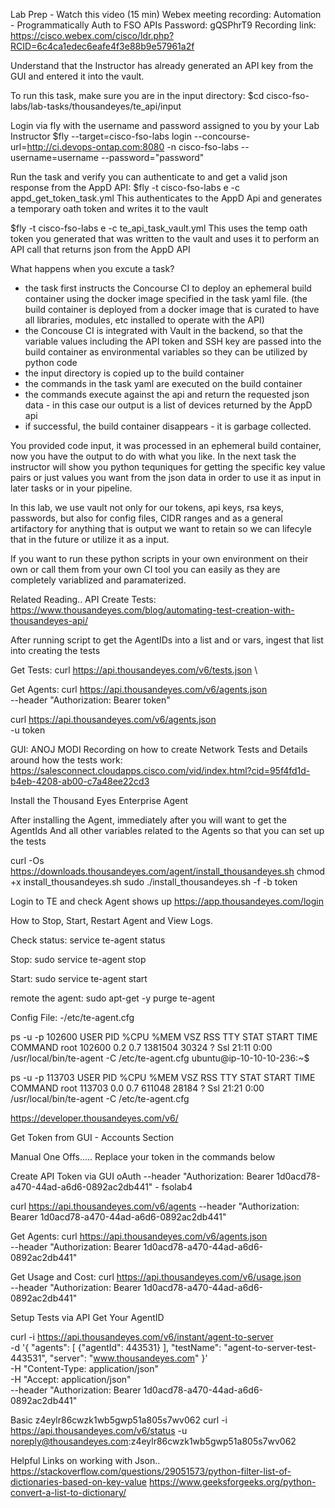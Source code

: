 Lab Prep - Watch this video (15 min)
Webex meeting recording: Automation - Programmatically Auth to FSO APIs
Password: gQSPhrT9
Recording link: https://cisco.webex.com/cisco/ldr.php?RCID=6c4ca1edec6eafe4f3e88b9e57961a2f

Understand that the Instructor has already generated an API key from the GUI and entered it into the vault.

To run this task, make sure you are in the input directory:
$cd cisco-fso-labs/lab-tasks/thousandeyes/te_api/input

Login via fly with the username and password assigned to you by your Lab Instructor
$fly --target=cisco-fso-labs login --concourse-url=http://ci.devops-ontap.com:8080 -n cisco-fso-labs --username=username --password="password"

Run the task and verify you can authenticate to and get a valid json response from the AppD API:
$fly -t cisco-fso-labs e -c appd_get_token_task.yml
This authenticates to the AppD Api and generates a temporary oath token and writes it to the vault

$fly -t cisco-fso-labs e -c te_api_task_vault.yml
This uses the temp oath token you generated that was written to the vault and uses it to perform an API call that returns json from the AppD API


What happens when you excute a task?
- the task first instructs the Concourse CI to deploy an ephemeral build container using the docker image specified in the task yaml file.
  (the build container is deployed from a docker image that is curated to have all libraries, modules, etc installed to operate with the API)
- the Concouse CI is integrated with Vault in the backend, so that the variable values including the API token and SSH key are passed into the build container
  as environmental variables so they can be utilized by python code
- the input directory is copied up to the build container
- the commands in the task yaml are executed on the build container
- the commands execute against the api and return the requested json data - in this case our output is a list of devices returned by the  AppD api
- if successful, the build container disappears - it is garbage collected.

You provided code input, it was processed in an ephemeral build container, now you have the output to do with what you like.
In the next task the instructor will show you python tequniques for getting the specific key value pairs or just values you want from the json data
in order to use it as input in later tasks or in your pipeline.

In this lab, we use vault not only for our tokens, api keys, rsa keys, passwords, but also for config files, CIDR ranges and as a general artifactory
for anything that is output we want to retain so we can lifecyle that in the future or utilize it as a input.

If you want to run these python scripts in your own environment on their own or call them from your own CI tool you can easily as they
are completely variablized and paramaterized.

Related Reading..
API Create Tests:
https://www.thousandeyes.com/blog/automating-test-creation-with-thousandeyes-api/

After running script to get the AgentIDs into a list and or vars, ingest that list
into creating the tests

Get Tests:
curl https://api.thousandeyes.com/v6/tests.json \

Get Agents:
curl https://api.thousandeyes.com/v6/agents.json \
--header "Authorization: Bearer token"

curl https://api.thousandeyes.com/v6/agents.json \
-u token



GUI:
ANOJ MODI Recording on how to create Network Tests and Details around how the tests work:
https://salesconnect.cloudapps.cisco.com/vid/index.html?cid=95f4fd1d-b4eb-4208-ab00-c7a48ee22cd3

Install the Thousand Eyes Enterprise Agent

After installing the Agent, immediately after you will want to get the AgentIds
And all other variables related to the Agents so that you can set up the tests



curl -Os https://downloads.thousandeyes.com/agent/install_thousandeyes.sh
chmod +x install_thousandeyes.sh
sudo ./install_thousandeyes.sh -f -b token

Login to TE and check Agent shows up
https://app.thousandeyes.com/login

How to Stop, Start, Restart Agent and View Logs.

Check status:
service te-agent status

Stop:
sudo service te-agent stop

Start:
sudo service te-agent start

remote the agent:
sudo apt-get -y purge te-agent

Config File:
-/etc/te-agent.cfg


ps -u -p 102600
USER         PID %CPU %MEM    VSZ   RSS TTY      STAT START   TIME COMMAND
root      102600  0.2  0.7 1381504 30324 ?       Ssl  21:11   0:00 /usr/local/bin/te-agent -C /etc/te-agent.cfg
ubuntu@ip-10-10-10-236:~$

ps -u -p 113703
USER         PID %CPU %MEM    VSZ   RSS TTY      STAT START   TIME COMMAND
root      113703  0.0  0.7 611048 28184 ?        Ssl  21:21   0:00 /usr/local/bin/te-agent -C /etc/te-agent.cfg


https://developer.thousandeyes.com/v6/

Get Token from GUI - Accounts Section





Manual One Offs.....
Replace your token in the commands below

Create API Token via GUI
oAuth
--header "Authorization: Bearer 1d0acd78-a470-44ad-a6d6-0892ac2db441" - fsolab4


curl https://api.thousandeyes.com/v6/agents --header "Authorization: Bearer 1d0acd78-a470-44ad-a6d6-0892ac2db441"

Get Agents:
curl https://api.thousandeyes.com/v6/agents.json \
--header "Authorization: Bearer 1d0acd78-a470-44ad-a6d6-0892ac2db441"

Get Usage and Cost:
curl https://api.thousandeyes.com/v6/usage.json \
--header "Authorization: Bearer 1d0acd78-a470-44ad-a6d6-0892ac2db441"


Setup Tests via API
Get Your AgentID

curl -i https://api.thousandeyes.com/v6/instant/agent-to-server \
-d '{ "agents": [ {"agentId": 443531} ], "testName": "agent-to-server-test-443531", "server": "www.thousandeyes.com" }' \
-H "Content-Type: application/json" \
-H "Accept: application/json" \
--header "Authorization: Bearer 1d0acd78-a470-44ad-a6d6-0892ac2db441"


Basic
z4eylr86cwzk1wb5gwp51a805s7wv062
curl -i https://api.thousandeyes.com/v6/status -u noreply@thousandeyes.com:z4eylr86cwzk1wb5gwp51a805s7wv062



Helpful Links on working with Json..
https://stackoverflow.com/questions/29051573/python-filter-list-of-dictionaries-based-on-key-value
https://www.geeksforgeeks.org/python-convert-a-list-to-dictionary/

